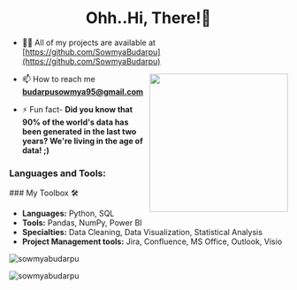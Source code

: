 <h1 align="center">Ohh..Hi, There!👋</h1>

- 👨‍💻 All of my projects are available at [https://github.com/SowmyaBudarpu](https://github.com/SowmyaBudarpu)
 <img  src="https://user-images.githubusercontent.com/105108549/190127191-945c97b4-f2e8-47fe-b1da-ff678d31c0ed.gif" height="250px" align="right" />
 
- 📫 How to reach me **budarpusowmya95@gmail.com**

- ⚡ Fun fact- **Did you know that 90% of the world's data has been generated in the last two years? We're living in the age of data! ;)**


<p align="left">
</p>

<h3 align="left">Languages and Tools:</h3>
<p align="left">
 ### My Toolbox 🛠️

- **Languages:** Python, SQL
- **Tools:** Pandas, NumPy, Power BI
- **Specialties:** Data Cleaning, Data Visualization, Statistical Analysis
- **Project Management tools:**  Jira, Confluence, MS Office, Outlook, Visio

</p>

<p><img align="center" src="https://github-readme-stats.vercel.app/api/top-langs?username=sowmyabudarpu&show_icons=true&locale=en&layout=compact" alt="sowmyabudarpu" /></p>

<p><img align="center" src="https://github-readme-streak-stats.herokuapp.com/?user=sowmyabudarpu&" alt="sowmyabudarpu" /></p>
